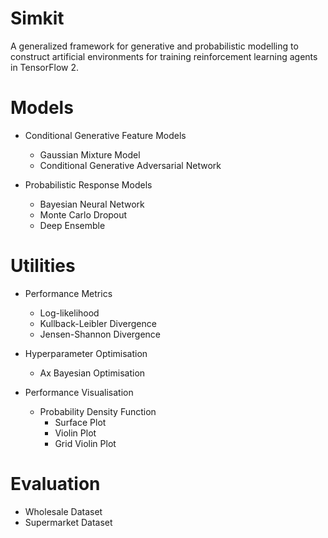 # Simkit

A generalized framework for generative and probabilistic modelling to construct artificial environments for training reinforcement learning agents in TensorFlow 2.

# Models

* Conditional Generative Feature Models
  * Gaussian Mixture Model
  * Conditional Generative Adversarial Network
  
* Probabilistic Response Models
  * Bayesian Neural Network
  * Monte Carlo Dropout
  * Deep Ensemble

# Utilities

* Performance Metrics
  * Log-likelihood
  * Kullback-Leibler Divergence
  * Jensen-Shannon Divergence
  
* Hyperparameter Optimisation
  * Ax Bayesian Optimisation
  
* Performance Visualisation
  * Probability Density Function
    * Surface Plot
    * Violin Plot
    * Grid Violin Plot

# Evaluation

* Wholesale Dataset
* Supermarket Dataset
